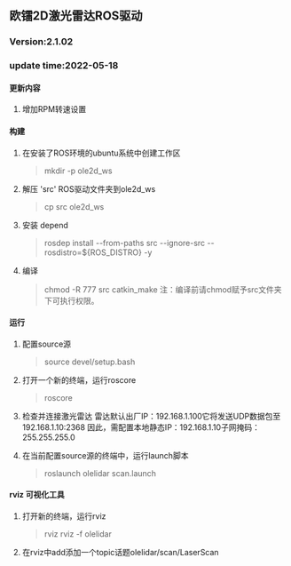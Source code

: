 ## 欧镭2D激光雷达ROS驱动  ##

### Version:2.1.02 ###
### update time:2022-05-18 ###
#### 更新内容 ####
1. 增加RPM转速设置

#### 构建 ####
1. 在安装了ROS环境的ubuntu系统中创建工作区

    > mkdir -p ole2d_ws

2. 解压 'src' ROS驱动文件夹到ole2d_ws

    >cp src ole2d_ws

3. 安装 depend

    >rosdep install --from-paths src --ignore-src --rosdistro=${ROS_DISTRO} -y
     

4. 编译
	
    >chmod -R 777 src
    >catkin_make
    注：编译前请chmod赋予src文件夹下可执行权限。

#### 运行 ####

1. 配置source源

    >source devel/setup.bash

2. 打开一个新的终端，运行roscore

    >roscore

3. 检查并连接激光雷达
	雷达默认出厂IP：192.168.1.100它将发送UDP数据包至192.168.1.10:2368
	因此，需配置本地静态IP：192.168.1.10子网掩码：255.255.255.0
    

4. 在当前配置source源的终端中，运行launch脚本

    >roslaunch olelidar scan.launch

#### rviz 可视化工具 ####
1. 打开新的终端，运行rviz

    >rviz rviz -f olelidar
    
2. 在rviz中add添加一个topic话题olelidar/scan/LaserScan























